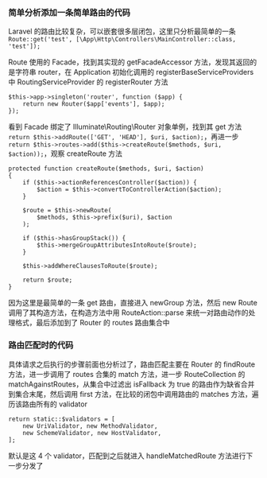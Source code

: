 ### 简单分析添加一条简单路由的代码
Laravel 的路由比较复杂，可以嵌套很多层闭包，这里只分析最简单的一条 ``Route::get('test', [\App\Http\Controllers\MainController::class, 'test']);``

Route 使用的 Facade，找到其实现的 getFacadeAccessor 方法，发现其返回的是字符串 router，在 Application 初始化调用的 registerBaseServiceProviders 中 RoutingServiceProvider 的 registerRouter 方法
```
$this->app->singleton('router', function ($app) {
    return new Router($app['events'], $app);
});
```
看到 Facade 绑定了 Illuminate\Routing\Router 对象单例，找到其 get 方法 ``return $this->addRoute(['GET', 'HEAD'], $uri, $action);``，再进一步 ``return $this->routes->add($this->createRoute($methods, $uri, $action));``，观察 createRoute 方法
```
protected function createRoute($methods, $uri, $action)
{
    if ($this->actionReferencesController($action)) {
        $action = $this->convertToControllerAction($action);
    }

    $route = $this->newRoute(
        $methods, $this->prefix($uri), $action
    );

    if ($this->hasGroupStack()) {
        $this->mergeGroupAttributesIntoRoute($route);
    }

    $this->addWhereClausesToRoute($route);

    return $route;
}
```
因为这里是最简单的一条 get 路由，直接进入 newGroup 方法，然后 new Route 调用了其构造方法，在构造方法中用 RouteAction::parse 来统一对路由动作的处理格式，最后添加到了 Router 的 routes 路由集合中

### 路由匹配时的代码
具体请求之后执行的步骤前面也分析过了，路由匹配主要在 Router 的 findRoute 方法，进一步调用了 routes 合集的 match 方法，进一步 RouteCollection 的 matchAgainstRoutes，从集合中过滤出 isFallback 为 true 的路由作为缺省合并到集合末尾，然后调用 first 方法，在比较的闭包中调用路由的 matches 方法，遍历该路由所有的 validator
```
return static::$validators = [
    new UriValidator, new MethodValidator,
    new SchemeValidator, new HostValidator,
];
```
默认是这 4 个 validator，匹配到之后就进入 handleMatchedRoute 方法进行下一步分发了
